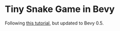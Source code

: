 # Tiny Snake Game in Bevy

Following [this tutorial](https://mbuffett.com/posts/bevy-snake-tutorial/), but updated to Bevy 0.5.
